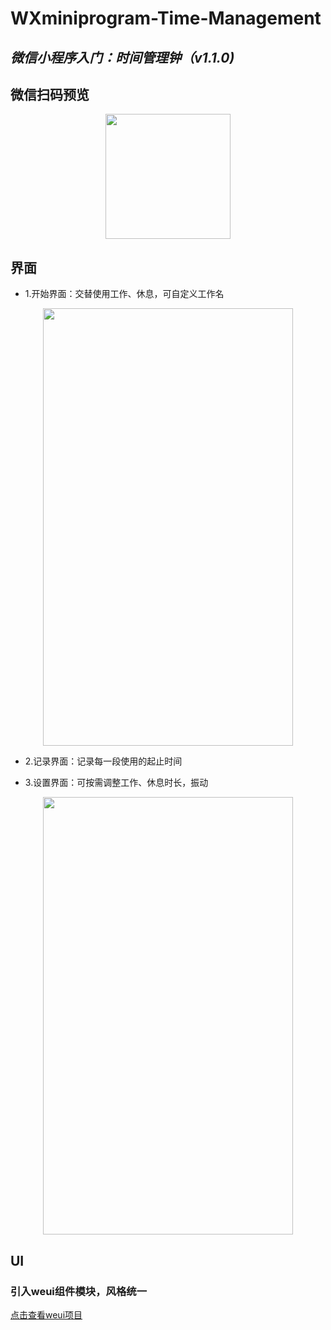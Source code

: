 # WXminiprogram-Time-Management
## *微信小程序入门：时间管理钟（v1.1.0)*

## 微信扫码预览

<div align=center><img width="200" height="200" src="https://github.com/realyao/WXminiprogram-Time-Management/blob/master/%E6%97%B6%E9%97%B4%E7%AE%A1%E7%90%86%E9%92%9F/image/timer.jpg"/></div>

## 界面

* 1.开始界面：交替使用工作、休息，可自定义工作名

<div align=center><img width="400" height="700" src="https://github.com/realyao/WXminiprogram-Time-Management/blob/master/%E6%97%B6%E9%97%B4%E7%AE%A1%E7%90%86%E9%92%9F/image/about.jpg"/></div>


* 2.记录界面：记录每一段使用的起止时间

* 3.设置界面：可按需调整工作、休息时长，振动

<div align=center><img width="400" height="700" src="https://github.com/realyao/WXminiprogram-Time-Management/blob/master/%E6%97%B6%E9%97%B4%E7%AE%A1%E7%90%86%E9%92%9F/image/setpic.jpg"/></div>

## UI
### 引入weui组件模块，风格统一
[点击查看weui项目](https://github.com/Tencent/weui)
